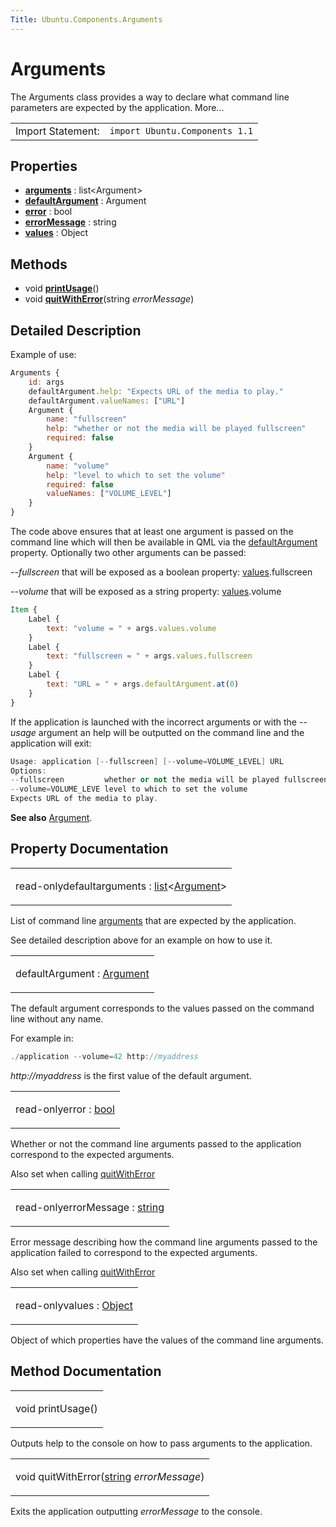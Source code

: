 ```yaml
---
Title: Ubuntu.Components.Arguments
---
```

        
Arguments
=========

<span class="subtitle"></span>
The Arguments class provides a way to declare what command line parameters are expected by the application. More...

|                   |                                |
|-------------------|--------------------------------|
| Import Statement: | `import Ubuntu.Components 1.1` |

<span id="properties"></span>
Properties
----------

-   ****[arguments](#arguments-prop)**** : list&lt;Argument&gt;
-   ****[defaultArgument](#defaultArgument-prop)**** : Argument
-   ****[error](#error-prop)**** : bool
-   ****[errorMessage](#errorMessage-prop)**** : string
-   ****[values](#values-prop)**** : Object

<span id="methods"></span>
Methods
-------

-   void ****[printUsage](#printUsage-method)****()
-   void ****[quitWithError](#quitWithError-method)****(string *errorMessage*)

<span id="details"></span>
Detailed Description
--------------------

Example of use:

``` qml
Arguments {
    id: args
    defaultArgument.help: "Expects URL of the media to play."
    defaultArgument.valueNames: ["URL"]
    Argument {
        name: "fullscreen"
        help: "whether or not the media will be played fullscreen"
        required: false
    }
    Argument {
        name: "volume"
        help: "level to which to set the volume"
        required: false
        valueNames: ["VOLUME_LEVEL"]
    }
}
```

The code above ensures that at least one argument is passed on the command line which will then be available in QML via the [defaultArgument](#defaultArgument-prop) property. Optionally two other arguments can be passed:

*--fullscreen* that will be exposed as a boolean property: [values](#values-prop).fullscreen

*--volume* that will be exposed as a string property: [values](#values-prop).volume

``` qml
Item {
    Label {
        text: "volume = " + args.values.volume
    }
    Label {
        text: "fullscreen = " + args.values.fullscreen
    }
    Label {
        text: "URL = " + args.defaultArgument.at(0)
    }
}
```

If the application is launched with the incorrect arguments or with the *--usage* argument an help will be outputted on the command line and the application will exit:

``` cpp
Usage: application [--fullscreen] [--volume=VOLUME_LEVEL] URL
Options:
--fullscreen         whether or not the media will be played fullscreen
--volume=VOLUME_LEVE level to which to set the volume
Expects URL of the media to play.
```

**See also** [Argument](../Ubuntu.Components.Argument.md).

Property Documentation
----------------------

<table>
<colgroup>
<col width="100%" />
</colgroup>
<tbody>
<tr class="odd">
<td><p><span id="arguments-prop"></span><span class="qmlreadonly">read-only</span><span class="qmldefault">default</span><span class="name">arguments</span> : <span class="type"><a href="http://qt-project.org/doc/qt-5.3/qml-list.html">list</a></span>&lt;<span class="type"><a href="Ubuntu.Components.Argument.md">Argument</a></span>&gt;</p></td>
</tr>
</tbody>
</table>

List of command line [arguments](../Ubuntu.Components.Argument.md) that are expected by the application.

See detailed description above for an example on how to use it.

<table>
<colgroup>
<col width="100%" />
</colgroup>
<tbody>
<tr class="odd">
<td><p><span id="defaultArgument-prop"></span><span class="name">defaultArgument</span> : <span class="type"><a href="Ubuntu.Components.Argument.md">Argument</a></span></p></td>
</tr>
</tbody>
</table>

The default argument corresponds to the values passed on the command line without any name.

For example in:

``` cpp
./application --volume=42 http://myaddress
```

*http://myaddress* is the first value of the default argument.

<table>
<colgroup>
<col width="100%" />
</colgroup>
<tbody>
<tr class="odd">
<td><p><span id="error-prop"></span><span class="qmlreadonly">read-only</span><span class="name">error</span> : <span class="type"><a href="http://qt-project.org/doc/qt-5.3/qml-bool.html">bool</a></span></p></td>
</tr>
</tbody>
</table>

Whether or not the command line arguments passed to the application correspond to the expected arguments.

Also set when calling [quitWithError](#quitWithError-method)

<table>
<colgroup>
<col width="100%" />
</colgroup>
<tbody>
<tr class="odd">
<td><p><span id="errorMessage-prop"></span><span class="qmlreadonly">read-only</span><span class="name">errorMessage</span> : <span class="type"><a href="http://qt-project.org/doc/qt-5.3/qml-string.html">string</a></span></p></td>
</tr>
</tbody>
</table>

Error message describing how the command line arguments passed to the application failed to correspond to the expected arguments.

Also set when calling [quitWithError](#quitWithError-method)

<table>
<colgroup>
<col width="100%" />
</colgroup>
<tbody>
<tr class="odd">
<td><p><span id="values-prop"></span><span class="qmlreadonly">read-only</span><span class="name">values</span> : <span class="type"><a href="https://developer.ubuntu.comapps/qml/sdk-14.10/Ubuntu.Components.Object/">Object</a></span></p></td>
</tr>
</tbody>
</table>

Object of which properties have the values of the command line arguments.

Method Documentation
--------------------

<table>
<colgroup>
<col width="100%" />
</colgroup>
<tbody>
<tr class="odd">
<td><p><span id="printUsage-method"></span><span class="type">void</span> <span class="name">printUsage</span>()</p></td>
</tr>
</tbody>
</table>

Outputs help to the console on how to pass arguments to the application.

<table>
<colgroup>
<col width="100%" />
</colgroup>
<tbody>
<tr class="odd">
<td><p><span id="quitWithError-method"></span><span class="type">void</span> <span class="name">quitWithError</span>(<span class="type"><a href="http://qt-project.org/doc/qt-5.3/qml-string.html">string</a></span> <em>errorMessage</em>)</p></td>
</tr>
</tbody>
</table>

Exits the application outputting *errorMessage* to the console.


